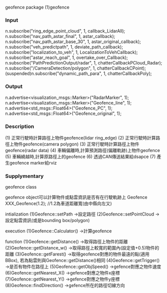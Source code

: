 geofence package
(1)geofence

### Input
n.subscribe("ring_edge_point_cloud", 1, callback_LidarAll);
n.subscribe("nav_path_astar_final", 1, astar_callback);
n.subscribe("nav_path_astar_base_30", 1, astar_original_callback);
n.subscribe("veh_predictpath", 1, deviate_path_callback);
n.subscribe("localization_to_veh", 1, LocalizationToVehCallback);
n.subscribe("astar_reach_goal", 1, overtake_over_Callback);
n.subscribe("PathPredictionOutput/radar", 1, chatterCallbackPCloud_Radar);
n.subscribe("/CameraDetection/polygon", 1, chatterCallbackCPoint);
(suspended)n.subscribe("dynamic_path_para", 1, chatterCallbackPoly);





### Output
n.advertise<visualization_msgs::Marker>("RadarMarker", 1);
n.advertise<visualization_msgs::Marker>("Geofence_line", 1);
n.advertise<std_msgs::Float64>("Geofence_PC", 1);
n.advertise<std_msgs::Float64>("Geofence_original", 1); 

### Description
(1) 正常行駛時計算路徑上物件geofence(lidar ring_edge)
(2) 正常行駛時計算路徑上物件geofence(camera polygon)
(3) 正常行駛時計算路徑上物件geofence(radar data)
(4) 車輛偏離時,計算預測路徑(偏離軌跡)上物件geofence
(5) 車輛繞越時,計算原路徑上的geofence
(6) 透過CAN傳送結果給dsapce
(7) 產生geofence marker給rviz



### Supplymentary
geofence class

geofence object可以計算物件或點雲資訊是否有在行駛軌跡上
Geofence XXX_Geofence(1.2);  //1.2為車道距離寬(由中縣向左又)


intialization
(1)Geofence::setPath
	->設定路徑
(2)Geofence::setPointCloud
	->設定點雲資訊(或是bounding box/polygon)

execution
(1)Geofence::Calculator()
	->計算geofence

function
(1)Geofence::getDistance()
	->取得路徑上物件的距離
(2)Geofence::getDistance_w()
	->取得路徑上較寬的範圍內(設定值+0.5)物件的距離
(3)Geofence::getFarest()
	->取得geofence對應的物件最遠的點(適用BBox), 若為點雲則與Geofence::getDistance()相同
(4)Geofence::getTrigger()
	->是否有物件在路徑上
(5)Geofence::getObjSpeed()
	->gefence對應之物件速度
(6)Geofence::getNearest_X()
	->gefence對應之物件x座標
(7)Geofence::getNearest_Y()
	->gefence對應之物件y座標
(8)Geofence::findDirection()
	->gefence所在的路徑切線方向

